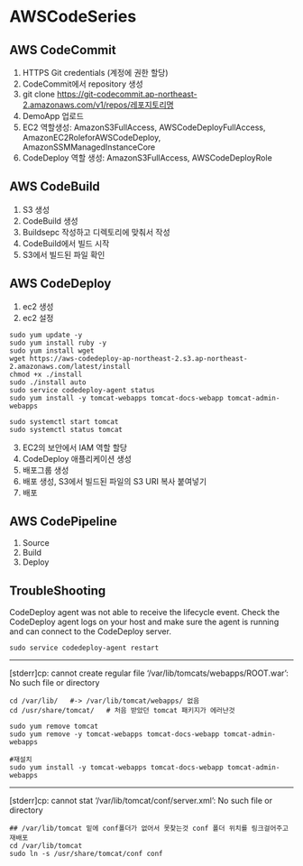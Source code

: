 # AWSCodeSeries
## AWS CodeCommit
1. HTTPS Git credentials (계정에 권한 할당)
2. CodeCommit에서 repository 생성
3. git clone https://git-codecommit.ap-northeast-2.amazonaws.com/v1/repos/레포지토리명
4. DemoApp 업로드
5. EC2 역할생성: AmazonS3FullAccess, AWSCodeDeployFullAccess, AmazonEC2RoleforAWSCodeDeploy, AmazonSSMManagedInstanceCore
6. CodeDeploy 역할 생성: AmazonS3FullAccess, AWSCodeDeployRole
## AWS CodeBuild 
1. S3 생성
2. CodeBuild 생성
3. Buildsepc 작성하고 디렉토리에 맞춰서 작성
4. CodeBuild에서 빌드 시작
5. S3에서 빌드된 파일 확인
## AWS CodeDeploy 
1. ec2 생성
2. ec2 설정 
```
sudo yum update -y
sudo yum install ruby -y
sudo yum install wget
wget https://aws-codedeploy-ap-northeast-2.s3.ap-northeast-2.amazonaws.com/latest/install
chmod +x ./install
sudo ./install auto
sudo service codedeploy-agent status
sudo yum install -y tomcat-webapps tomcat-docs-webapp tomcat-admin-webapps
```

```
sudo systemctl start tomcat
sudo systemctl status tomcat
```
3. EC2의 보안에서 IAM 역할 할당
4. CodeDeploy 애플리케이션 생성
5. 배포그룹 생성
6. 배포 생성, S3에서 빌드된 파일의 S3 URI 복사 붙여넣기
7. 배포
## AWS CodePipeline
1. Source
2. Build
3. Deploy

## TroubleShooting
CodeDeploy agent was not able to receive the lifecycle event. Check the CodeDeploy agent logs on your host and make sure the agent is running and can connect to the CodeDeploy server.

```
sudo service codedeploy-agent restart
```
---
[stderr]cp: cannot create regular file ‘/var/lib/tomcats/webapps/ROOT.war’: No such file or directory
```
cd /var/lib/   #-> /var/lib/tomcat/webapps/ 없음
cd /usr/share/tomcat/   # 처음 받았던 tomcat 패키지가 에러난것

sudo yum remove tomcat
sudo yum remove -y tomcat-webapps tomcat-docs-webapp tomcat-admin-webapps

#재설치
sudo yum install -y tomcat-webapps tomcat-docs-webapp tomcat-admin-webapps
```
---
[stderr]cp: cannot stat ‘/var/lib/tomcat/conf/server.xml’: No such file or directory
```
## /var/lib/tomcat 밑에 conf폴더가 없어서 못찾는것 conf 폴더 위치를 링크걸어주고 재배포 
cd /var/lib/tomcat
sudo ln -s /usr/share/tomcat/conf conf
```
